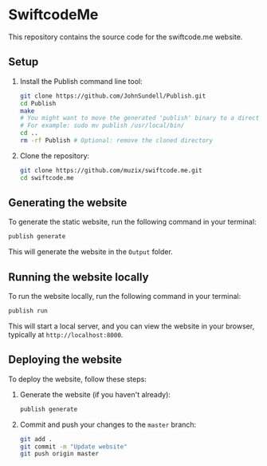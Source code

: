 # SwiftcodeMe

This repository contains the source code for the swiftcode.me website.

## Setup

1. Install the Publish command line tool:
   ```bash
   git clone https://github.com/JohnSundell/Publish.git
   cd Publish
   make
   # You might want to move the generated 'publish' binary to a directory in your PATH
   # For example: sudo mv publish /usr/local/bin/
   cd .. 
   rm -rf Publish # Optional: remove the cloned directory
   ```

2. Clone the repository:
   ```bash
   git clone https://github.com/muzix/swiftcode.me.git
   cd swiftcode.me
   ```

## Generating the website

To generate the static website, run the following command in your terminal:

```bash
publish generate
```

This will generate the website in the `Output` folder. 

## Running the website locally

To run the website locally, run the following command in your terminal:

```bash
publish run
```

This will start a local server, and you can view the website in your browser, typically at `http://localhost:8000`.

## Deploying the website

To deploy the website, follow these steps:

1. Generate the website (if you haven't already):
   ```bash
   publish generate
   ```
2. Commit and push your changes to the `master` branch:
   ```bash
   git add .
   git commit -m "Update website"
   git push origin master
   ``` 